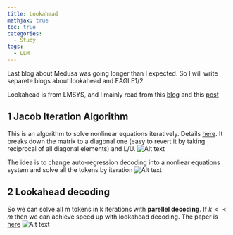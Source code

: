 ```yaml
---
title: Lookahead
mathjax: true
toc: true
categories:
  - Study
tags:
  - LLM
---
```


Last blog about Medusa was going longer than I expected. So I will write separete blogs about lookahead and EAGLE1/2

Lookahead is from LMSYS, and I mainly read from this [blog](https://lmsys.org/blog/2023-11-21-lookahead-decoding/) and this [post](https://zhuanlan.zhihu.com/p/675406771)

## 1 Jacob Iteration Algorithm
This is an algorithm to solve nonlinear equations iteratively. Details [here](https://en.wikipedia.org/wiki/Jacobi_method). It breaks down the matrix to a diagonal one (easy to revert it by taking reciprocal of all diagonal elements) and L/U.
![Alt text](/code23/assets/images/2024/24-10-24-Lookahead_files/jacobmatrix.png)

The idea is to change auto-regression decoding into a nonliear equations system and solve all the tokens by iteration
![Alt text](/code23/assets/images/2024/24-10-24-Lookahead_files/jacobauto.png)

## 2 Lookahead decoding
So we can solve all m tokens in k iterations with **parellel decoding**. If $k<<m$ then we can achieve speed up with lookahead decoding. The paper is [here](https://arxiv.org/pdf/2305.10427)
![Alt text](/code23/assets/images/2024/24-10-24-Lookahead_files/decodep.png)